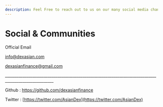 ```yaml
---
description: Feel Free to reach out to us on our many social media channels!
---
```


# Social & Communities

Official Email

info@dexasian.com

dexasianfinance@gmail.com

\_\_\_\_\_\_\_\_\_\_\_\_\_\_\_\_\_\_\_\_\_\_\_\_\_\_\_\_\_\_\_\_\_\_\_\_\_\_\_\_\_\_\_\_\_\_\_\_\_\_\_\_\_\_\_\_\_\_\_\_\_\_\_\_\_\_\_\_\_\_\_\_\_\_\_\_\_\_\_\_\_\_\_\_\_\_\_\_\_\_\_\_\_\_\_\_\_\_\_\_\_\_\_

Github : https://github.com/dexasianfinance

Twitter : [https://twitter.com/AsianDex](https://twitter.com/AsianDex)



